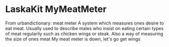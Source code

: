 # LaskaKit MyMeatMeter
From urbandictionary:
meat meter
A system which measures ones desire to eat meat. Usually used to describe males who insist on eating certain types of meat regularily such as chicken wings or steak.
Also a way of measuring the size of ones meat
My meat meter is down, let's go get wings